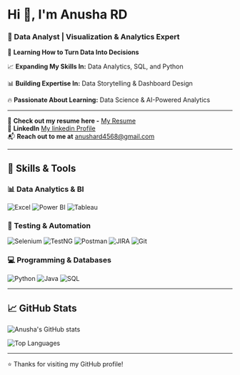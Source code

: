 # Hi 👋, I'm Anusha RD 

### 🌟 Data Analyst | Visualization & Analytics Expert

🔢 **Learning How to Turn Data Into Decisions**  

📈 **Expanding My Skills In:** Data Analytics, SQL, and Python  

📊 **Building Expertise In:** Data Storytelling & Dashboard Design  

🔥 **Passionate About Learning:** Data Science & AI-Powered Analytics  

---

📄 **Check out my resume here -** [My Resume](https://drive.google.com/file/d/1Lsy75EVoRHcikDKv0_ZFXFvxyuhqS-Dc/view?usp=drivesdk)  
🔗 **LinkedIn** [My linkedin Profile](https://www.linkedin.com/in/anusha-rd-192896293?utm_source=share&utm_campaign=share_via&utm_content=profile&utm_medium=android_app)  
📬 **Reach out to me at** anushard4568@gmail.com  

---

## 🚀 Skills & Tools

### 📊 Data Analytics & BI  
![Excel](https://img.shields.io/badge/Excel-217346?style=for-the-badge&logo=microsoft-excel&logoColor=white)
![Power BI](https://img.shields.io/badge/Power%20BI-F2C811?style=for-the-badge&logo=power-bi&logoColor=black)
![Tableau](https://img.shields.io/badge/Tableau-E97627?style=for-the-badge&logo=tableau&logoColor=white)

### 🧪 Testing & Automation  
![Selenium](https://img.shields.io/badge/Selenium-43B02A?style=for-the-badge&logo=selenium&logoColor=white)
![TestNG](https://img.shields.io/badge/TestNG-FF6C37?style=for-the-badge&logo=testng&logoColor=white)
![Postman](https://img.shields.io/badge/Postman-FF6C37?style=for-the-badge&logo=postman&logoColor=white)
![JIRA](https://img.shields.io/badge/JIRA-0052CC?style=for-the-badge&logo=jira&logoColor=white)
![Git](https://img.shields.io/badge/Git-F05032?style=for-the-badge&logo=git&logoColor=white)

### 💻 Programming & Databases  
![Python](https://img.shields.io/badge/Python-3776AB?style=for-the-badge&logo=python&logoColor=white)
![Java](https://img.shields.io/badge/Java-007396?style=for-the-badge&logo=java&logoColor=white)
![SQL](https://img.shields.io/badge/SQL-4479A1?style=for-the-badge&logo=mysql&logoColor=white)

---

## 📈 GitHub Stats

![Anusha's GitHub stats](https://github-readme-stats.vercel.app/api?username=Anusha548&show_icons=true&theme=radical)

![Top Languages](https://github-readme-stats.vercel.app/api/top-langs/?username=Anusha548&layout=compact&theme=radical)

---

⭐️ Thanks for visiting my GitHub profile!

